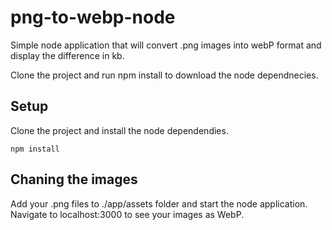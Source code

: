 png-to-webp-node
================

Simple node application that will convert .png images into webP format and display the difference in kb. 

Clone the project and run npm install to download the node dependnecies.

## Setup

Clone the project and install the node dependendies.

```
npm install
```

## Chaning the images

Add your .png files to ./app/assets folder and start the node application. Navigate to localhost:3000 to see your images as WebP.
